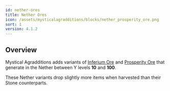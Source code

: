 ```yaml
---
id: nether-ores
title: Nether Ores
icon: /assets/mysticalagradditions/blocks/nether_prosperity_ore.png
sort: 1
version: 4.1.2
---
```


## Overview

Mystical Agradditions adds variants of [Inferium Ore](../../mysticalagriculture/blocks/inferium-ore.md) and [Prosperity Ore](../../mysticalagriculture/blocks/prosperity-ore.md) that generate in the Nether between Y levels **10** and **100**. 

These Nether variants drop slightly more items when harvested than their Stone counterparts.
